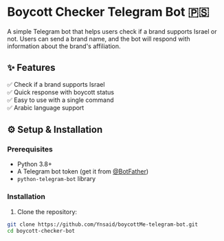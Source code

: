 # Boycott Checker Telegram Bot 🇵🇸

A simple Telegram bot that helps users check if a brand supports Israel or not. Users can send a brand name, and the bot will respond with information about the brand's affiliation.

## ✨ Features
✅ Check if a brand supports Israel  
✅ Quick response with boycott status  
✅ Easy to use with a single command  
✅ Arabic language support  

## ⚙️ Setup & Installation

### Prerequisites
- Python 3.8+
- A Telegram bot token (get it from [@BotFather](https://t.me/BotFather))
- `python-telegram-bot` library

### Installation
1. Clone the repository:
```bash
git clone https://github.com/Ynsaid/boycottMe-telegram-bot.git
cd boycott-checker-bot

